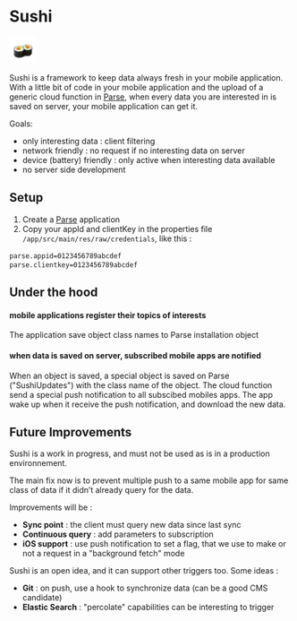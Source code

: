 
# Sushi
![sushi](app/src/main/res/drawable-mdpi/ic_launcher.png)

Sushi is a framework to keep data always fresh in your mobile application.
With a little bit of code in your mobile application and the upload of a generic cloud function in [Parse](http://www.parse.com), when every data you are interested in is saved on server, your mobile application can get it.

Goals:

- only interesting data : client filtering
- network friendly : no request if no interesting data on server
- device (battery) friendly : only active when interesting data available
- no server side development

## Setup

1. Create a [Parse](http://www.parse.com) application
2. Copy your appId and clientKey in the properties file `/app/src/main/res/raw/credentials`, like this : 

```
parse.appid=0123456789abcdef
parse.clientkey=0123456789abcdef
``` 


## Under the hood

#### mobile applications register their topics of interests
The application save object class names to Parse installation object

#### when data is saved on server, subscribed mobile apps are notified
When an object is saved, a special object is saved on Parse ("SushiUpdates") with the class name of the object.
The cloud function send a special push notification to all subscibed mobiles apps.
The app wake up when it receive the push notification, and download the new data.


## Future Improvements

Sushi is a work in progress, and must not be used as is in a production environnement.

The main fix now is to prevent multiple push to a same mobile app for same class of data if it didn’t already query for the data.

Improvements will be :

- __Sync point__ : the client must query new data since last sync
- __Continuous query__ : add parameters to subscription
- __iOS support__ : use push notification to set a flag, that we use to make or not a request in a "background fetch" mode

Sushi is an open idea, and it can support other triggers too. Some ideas :

- __Git__ : on push, use a hook to synchronize data (can be a good CMS candidate)
- __Elastic Search__ : "percolate" capabilities can be interesting to trigger   